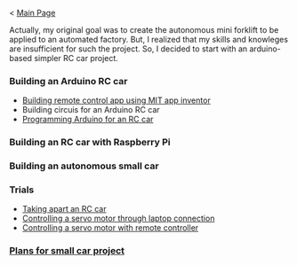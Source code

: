 < [Main Page](https://enginebeast.github.io)

Actually, my original goal was to create the autonomous mini forklift to be applied to an automated factory. But, I realized that my skills and knowleges are insufficient for such the project. So, I decided to start with an arduino-based simpler RC car project. 

### Building an Arduino RC car
- [Building remote control app using MIT app inventor](https://enginebeast.github.io/smallcar4/)
- Building circuis for an Arduino RC car
- [Programming Arduino for an RC car](https://enginebeast.github.io/RCcar5/)

### Building an RC car with Raspberry Pi

### Building an autonomous small car

### Trials
- [Taking apart an RC car](https://enginebeast.github.io/RCcar1/)
- [Controlling a servo motor through laptop connection](https://enginebeast.github.io/RCcar3/)
- [Controlling a servo motor with remote controller](https://enginebeast.github.io/RCcar4/)

### [Plans for small car project](https://enginebeast.github.io/smallcar1/)






